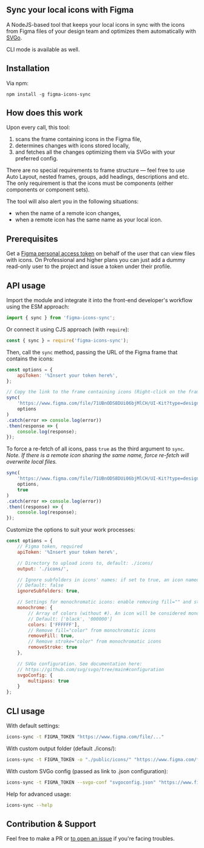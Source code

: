 ## Sync your local icons with Figma
A NodeJS-based tool that keeps your local icons in sync with the icons from Figma files of your design team and optimizes them automatically with [SVGo](https://github.com/svg/svgo/tree/main).

CLI mode is available as well. 

## Installation
Via npm:
```
npm install -g figma-icons-sync
```

## How does this work
Upon every call, this tool: 
1. scans the frame containing icons in the Figma file,
2. determines changes with icons stored locally,
3. and fetches all the changes optimizing them via SVGo with your preferred config.

There are no special requirements to frame structure — feel free to use Auto Layout, nested frames, groups, add headings, descriptions and etc.
The only requirement is that the icons must be components (either components or component sets).

The tool will also alert you in the following situations: 
- when the name of a remote icon changes, 
- when a remote icon has the same name as your local icon.

## Prerequisites
Get a [Figma personal access token](https://www.figma.com/developers/api#access-tokens) on behalf of the user that can view files with icons.
On Professional and higher plans you can just add a dummy read-only user to the project and issue a token under their profile.

## API usage
Import the module and integrate it into the front-end developer's workflow using the ESM approach:
```javascript
import { sync } from 'figma-icons-sync';
```

Or connect it using CJS approach (with `require`):
```javascript
const { sync } = require('figma-icons-sync');
```

Then, call the `sync` method, passing the URL of the Figma frame that contains the icons:
```javascript
const options = {
    apiToken: '%Insert your token here%',
};

// Copy the link to the frame containing icons (Right-click on the frame in Figma → Copy link) and pass it as the first arg:
sync(
    'https://www.figma.com/file/71UBnODS8DUi06bjMlCH/UI-Kit?type=design&node-id=4909-11807', 
    options
)
.catch(error => console.log(error))
.then(response => { 
    console.log(response);
});
```

To force a re-fetch of all icons, pass `true` as the third argument to `sync`.
*Note. If there is a remote icon sharing the same name, force re-fetch will overwrite local files.*
```javascript
sync(
    'https://www.figma.com/file/71UBnODS8DUi06bjMlCH/UI-Kit?type=design&node-id=4909-11807', 
    options,
    true
)
.catch(error => console.log(error))
.then((response) => { 
    console.log(response);
});
```

Customize the options to suit your work processes:
```javascript
const options = {
    // Figma token, required
    apiToken: '%Insert your token here%',

    // Directory to upload icons to, default: ./icons/
    output: './icons/',

    // Ignore subfolders in icons' names: if set to true, an icon named «socials/facebook» will be placed in the «socials» subfolder
    // Default: false
    ignoreSubfolders: true,

    // Settings for monochromatic icons: enable removing fill="" and stroke="" attributes so you can control them with CSS
    monochrome: {
        // Array of colors (without #). An icon will be considered monochrome if it is filled only with one of these colors.
        // Default: ['black', '000000']
        colors: ['FFFFFF'],
        // Remove fill="color" from monochromatic icons
        removeFill: true,
        // Remove stroke="color" from monochromatic icons
        removeStroke: true
    },

    // SVGo configuration. See documentation here:
    // https://github.com/svg/svgo/tree/main#configuration
    svgoConfig: {
        multipass: true
    }
};
```

## CLI usage
With default settings:
```bash
icons-sync -t FIGMA_TOKEN "https://www.figma.com/file/..."
```
With custom output folder (default ./icons/):
```bash
icons-sync -t FIGMA_TOKEN -o "./public/icons/" "https://www.figma.com/file/..."
```
With custom SVGo config (passed as link to .json configuration):
```bash
icons-sync -t FIGMA_TOKEN --svgo-conf "svgoconfig.json" "https://www.figma.com/file/..."
```
Help for advanced usage:
```bash
icons-sync --help
```

## Contribution & Support
Feel free to make a PR or [to open an issue](https://github.com/brucefoster/figma-icons-sync/issues/new) if you're facing troubles.